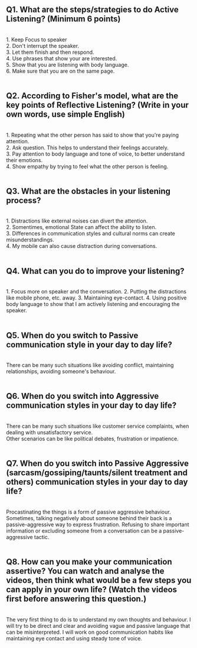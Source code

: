 ## Q1. What are the steps/strategies to do Active Listening? (Minimum 6 points)
<br>
1. Keep Focus to speaker<br> 
2. Don't interrupt the speaker.<br>
3. Let them finish and then respond.<br>
4. Use phrases that show your are interested.<br>
5. Show that you are listening with body language.<br>
6. Make sure that you are on the same page.<br><br>

## Q2. According to Fisher's model, what are the key points of Reflective Listening? (Write in your own words, use simple English)
<br>
1. Repeating what the other person has said to show that you're paying attention.<br>
2. Ask question. This helps to understand their feelings accurately.<br>
3. Pay attention to body language and tone of voice, to better understand their emotions.<br>
4. Show empathy by trying to feel what the other person is feeling.
<br><br>

## Q3. What are the obstacles in your listening process?
<br>
 1. Distractions like  external noises can divert the attention.<br>
 2. Somentimes, emotional State can affect the ability to listen. <br>
 3. Differences in communication styles and cultural norms can create misunderstandings.<br>
 4. My mobile can also cause distraction during conversations.<br><br>
 
## Q4. What can you do to improve your listening? 
<br>
1. Focus more on speaker and the conversation.
2. Putting the distractions like mobile phone, etc. away.
3. Maintaining eye-contact.
4. Using positive body language to show that I am actively listening and encouraging the speaker.<br><br>

## Q5. When do you switch to Passive communication style in your day to day life?
<br>
There can be many such situations like avoiding conflict, maintaining relationships, avoiding someone's behaviour.
<br><br>

## Q6. When do you switch into Aggressive communication styles in your day to day life?
<br>
 There can be many such situations like customer service complaints, when dealing with unsatisfactory service. <br>
Other scenarios can be like political debates, frustration or impatience.
<br><br>

## Q7. When do you switch into Passive Aggressive (sarcasm/gossiping/taunts/silent treatment and others) communication styles in your day to day life?
<br>
Procastinating the things is a form of passive aggressive behaviour. Sometimes, talking negatively about someone behind their back is a passive-aggressive way to express frustration. Refusing to share important information or excluding someone from a conversation can be a passive-aggressive tactic.
<br><br>

## Q8. How can you make your communication assertive? You can watch and analyse the videos, then think what would be a few steps you can apply in your own life? (Watch the videos first before answering this question.)
<br>
The very first thing to do is to understand my own thoughts and behaviour. I will try to be direct and clear and avoiding vague and passive language that can be misinterpreted. I will work on good communication habits like maintaining eye contact and using steady tone of voice.

